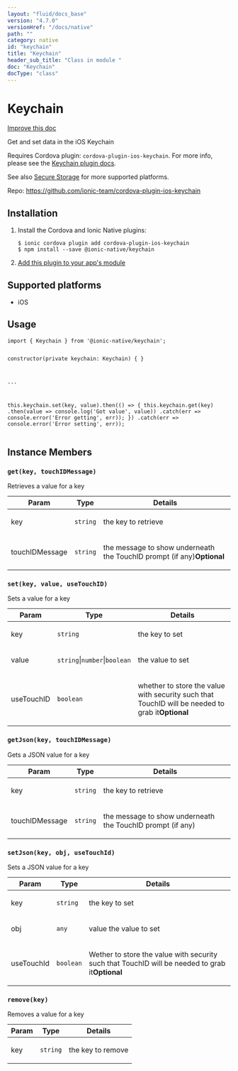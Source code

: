 ```yaml
---
layout: "fluid/docs_base"
version: "4.7.0"
versionHref: "/docs/native"
path: ""
category: native
id: "keychain"
title: "Keychain"
header_sub_title: "Class in module "
doc: "Keychain"
docType: "class"
---
```


<h1 class="api-title">Keychain</h1>

<a class="improve-v2-docs" href="http://github.com/ionic-team/ionic-native/edit/master/src/@ionic-native/plugins/keychain/index.ts#L1">
  Improve this doc
</a>







<p>Get and set data in the iOS Keychain</p>
<p>Requires Cordova plugin: <code>cordova-plugin-ios-keychain</code>. For more info, please see the <a href="https://github.com/ionic-team/cordova-plugin-ios-keychain">Keychain plugin docs</a>.</p>
<p>See also <a href="https://ionicframework.com/docs/native/secure-storage/">Secure Storage</a> for more supported platforms.</p>


<p>Repo:
  <a href="https://github.com/ionic-team/cordova-plugin-ios-keychain">
    https://github.com/ionic-team/cordova-plugin-ios-keychain
  </a>
</p>


<h2><a class="anchor" name="installation" href="#installation"></a>Installation</h2>
<ol class="installation">
  <li>Install the Cordova and Ionic Native plugins:<br>
    <pre><code class="nohighlight">$ ionic cordova plugin add cordova-plugin-ios-keychain
$ npm install --save @ionic-native/keychain
</code></pre>
  </li>
  <li><a href="https://ionicframework.com/docs/native/#Add_Plugins_to_Your_App_Module">Add this plugin to your app's module</a></li>
</ol>



<h2><a class="anchor" name="platforms" href="#platforms"></a>Supported platforms</h2>
<ul>
  <li>iOS</li>
</ul>






<h2><a class="anchor" name="usage" href="#usage"></a>Usage</h2>
<pre><code class="lang-typescript">import { Keychain } from &#39;@ionic-native/keychain&#39;;

constructor(private keychain: Keychain) { }

...

this.keychain.set(key, value).then(() =&gt; {
  this.keychain.get(key)
    .then(value =&gt; console.log(&#39;Got value&#39;, value))
    .catch(err =&gt; console.error(&#39;Error getting&#39;, err));
})
.catch(err =&gt; console.error(&#39;Error setting&#39;, err));
</code></pre>








<h2><a class="anchor" name="instance-members" href="#instance-members"></a>Instance Members</h2>
<h3><a class="anchor" name="get" href="#get"></a><code>get(key,&nbsp;touchIDMessage)</code></h3>




Retrieves a value for a key

<table class="table param-table" style="margin:0;">
  <thead>
  <tr>
    <th>Param</th>
    <th>Type</th>
    <th>Details</th>
  </tr>
  </thead>
  <tbody>
  <tr>
    <td>
      key</td>
    <td>
      <code>string</code>
    </td>
    <td>
      <p>the key to retrieve</p>
</td>
  </tr>
  
  <tr>
    <td>
      touchIDMessage</td>
    <td>
      <code>string</code>
    </td>
    <td>
      <p>the message to show underneath the TouchID prompt (if any)<strong class="tag">Optional</strong></p>
</td>
  </tr>
  </tbody>
</table>

<h3><a class="anchor" name="set" href="#set"></a><code>set(key,&nbsp;value,&nbsp;useTouchID)</code></h3>




Sets a value for a key

<table class="table param-table" style="margin:0;">
  <thead>
  <tr>
    <th>Param</th>
    <th>Type</th>
    <th>Details</th>
  </tr>
  </thead>
  <tbody>
  <tr>
    <td>
      key</td>
    <td>
      <code>string</code>
    </td>
    <td>
      <p>the key to set</p>
</td>
  </tr>
  
  <tr>
    <td>
      value</td>
    <td>
      <code>string</code>|<code>number</code>|<code>boolean</code>
    </td>
    <td>
      <p>the value to set</p>
</td>
  </tr>
  
  <tr>
    <td>
      useTouchID</td>
    <td>
      <code>boolean</code>
    </td>
    <td>
      <p>whether to store the value with security such that TouchID will be needed to grab it<strong class="tag">Optional</strong></p>
</td>
  </tr>
  </tbody>
</table>

<h3><a class="anchor" name="getJson" href="#getJson"></a><code>getJson(key,&nbsp;touchIDMessage)</code></h3>




Gets a JSON value for a key

<table class="table param-table" style="margin:0;">
  <thead>
  <tr>
    <th>Param</th>
    <th>Type</th>
    <th>Details</th>
  </tr>
  </thead>
  <tbody>
  <tr>
    <td>
      key</td>
    <td>
      <code>string</code>
    </td>
    <td>
      <p>the key to retrieve</p>
</td>
  </tr>
  
  <tr>
    <td>
      touchIDMessage</td>
    <td>
      <code>string</code>
    </td>
    <td>
      <p>the message to show underneath the TouchID prompt (if any)</p>
</td>
  </tr>
  </tbody>
</table>

<h3><a class="anchor" name="setJson" href="#setJson"></a><code>setJson(key,&nbsp;obj,&nbsp;useTouchId)</code></h3>




Sets a JSON value for a key

<table class="table param-table" style="margin:0;">
  <thead>
  <tr>
    <th>Param</th>
    <th>Type</th>
    <th>Details</th>
  </tr>
  </thead>
  <tbody>
  <tr>
    <td>
      key</td>
    <td>
      <code>string</code>
    </td>
    <td>
      <p>the key to set</p>
</td>
  </tr>
  
  <tr>
    <td>
      obj</td>
    <td>
      <code>any</code>
    </td>
    <td>
      <p>value the value to set</p>
</td>
  </tr>
  
  <tr>
    <td>
      useTouchId</td>
    <td>
      <code>boolean</code>
    </td>
    <td>
      <p>Wether to store the value with security such that TouchID will be needed to grab it<strong class="tag">Optional</strong></p>
</td>
  </tr>
  </tbody>
</table>

<h3><a class="anchor" name="remove" href="#remove"></a><code>remove(key)</code></h3>




Removes a value for a key

<table class="table param-table" style="margin:0;">
  <thead>
  <tr>
    <th>Param</th>
    <th>Type</th>
    <th>Details</th>
  </tr>
  </thead>
  <tbody>
  <tr>
    <td>
      key</td>
    <td>
      <code>string</code>
    </td>
    <td>
      <p>the key to remove</p>
</td>
  </tr>
  </tbody>
</table>







